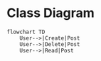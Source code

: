 # Class Diagram

```mermaid
flowchart TD
    User-->|Create|Post
    User-->|Delete|Post
    User-->|Read|Post
```
